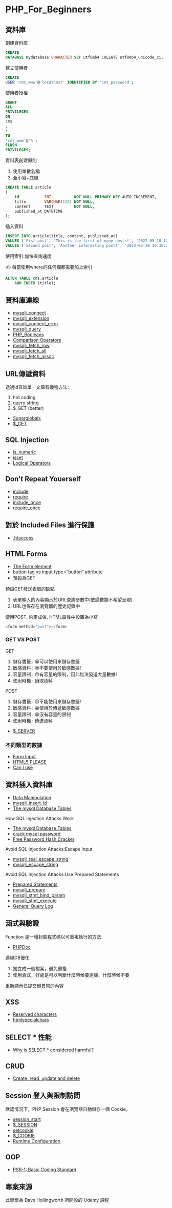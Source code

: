# PHP_For_Beginners

## 資料庫

創建資料庫

```sql
CREATE
DATABASE mydatabase CHARACTER SET utf8mb4 COLLATE utf8mb4_unicode_ci;
```

建立使用者

```sql
CREATE
USER 'cms_www'@'localhost' IDENTIFIED BY 'cms_password';
```

使用者授權

```sql
GRANT
ALL
PRIVILEGES
ON
cms
.
*
TO
'cms_www'@'%';
FLUSH
PRIVILEGES;
```

資料表創建原則

1. 使用單數名稱
2. 全小寫+底線

```sql
CREATE TABLE article
(
    id           INT          NOT NULL PRIMARY KEY AUTO_INCREMENT,
    title        VARCHAR(128) NOT NULL,
    content      TEXT         NOT NULL,
    published_at DATETIME
);
```

插入資料

```sql
INSERT INTO article(title, content, published_at)
VALUES ('Fist post', 'This is the first of many posts!', '2022-05-18 10:30:25'),
VALUES ('Second post', 'Another interesting post!', '2022-05-18 10:35:25');
```

使用索引:加快查詢速度

✍️ 每當使用where的任何欄都需要加上索引

```sql
ALTER TABLE cms.article
    ADD INDEX (title);
```

## 資料庫連線

- [mysqli_connect](https://www.php.net/manual/en/function.mysqli-connect.php)
- [mysqli_extension](https://www.php.net/manual/en/book.mysqli.php)
- [mysqli_connect_error](https://www.php.net/manual/en/mysqli.connect-error.php)
- [mysqli_query](https://www.php.net/manual/en/mysqli.query.php)
- [PHP_Booleans](https://www.php.net/manual/en/language.types.boolean.php#language.types.boolean.casting)
- [Comparison Operators](https://www.php.net/manual/en/language.operators.comparison.php)
- [mysqli_fetch_row](https://www.php.net/manual/en/mysqli-result.fetch-row.php)
- [mysqli_fetch_all](https://www.php.net/manual/en/mysqli-result.fetch-all.php)
- [mysqli_fetch_assoc](https://www.php.net/manual/en/mysqli-result.fetch-assoc.php)

## URL傳遞資料

透過id查詢單一文章有幾種方法:

1. hot coding
2. query string
3. $_GET (better)

- [Superglobals](https://www.php.net/manual/en/language.variables.superglobals.php)
- [$_GET](https://www.php.net/manual/en/reserved.variables.get.php)

## SQL Injection

- [is_numeric](https://www.php.net/manual/en/function.is-numeric.php)
- [isset](https://www.php.net/manual/en/function.isset.php)
- [Logical Operators](https://www.php.net/manual/en/language.operators.logical.php)

## Don't Repeat Youerself

- [include](https://www.php.net/manual/en/function.include.php)
- [require](https://www.php.net/manual/en/function.require.php)
- [include_once](https://www.php.net/manual/en/function.include-once.php)
- [require_once](https://www.php.net/manual/en/function.require-once.php#function.require-once)

## 對於 Included Files 進行保護

- [.htaccess](https://httpd.apache.org/docs/current/howto/htaccess.html)

## HTML Forms

- [The Form element](https://devdocs.io/html/element/form)
- [button tag vs input type=”button” attribute](https://www.geeksforgeeks.org/button-tag-vs-input-typebutton-attribute/)
- 預設為GET

預設GET發送表單的缺點
1. 表單輸入的內容顯示於URL查詢參數中(敏感數據不希望呈現)
2. URL也保存在瀏覽器的歷史記錄中

使用POST, 約定成俗, HTML屬性中設置為小寫
```php
<form method="post"></form>
```

### GET VS POST

GET 
1. 儲存書籤 : 😀可以使用來儲存書籤
2. 敏感資料 : 😵不要使用於敏感數據!
3. 容量限制 : 😵有容量的限制，因此無法發送大量數據!
4. 使用時機 : 讀取資料

POST
1. 儲存書籤 : 😵不能使用來儲存書籤!
2. 敏感資料 : 😀使用於傳遞敏感數據
3. 容量限制 : 😀沒有容量的限制
4. 使用時機 : 傳送資料

- [$_SERVER](https://www.php.net/manual/en/reserved.variables.server.php)

### 不同類型的數據

- [Form Input](https://devdocs.io/html/element/input)
- [HTML5 PLEASE](https://html5please.com/)
- [Can I use](https://caniuse.com/)

## 資料插入資料庫

- [Data Manipulation](https://mariadb.com/kb/en/data-manipulation/)
- [mysqli_insert_id](https://www.php.net/manual/en/mysqli.insert-id.php)
- [The mysql Database Tables](https://mariadb.com/kb/en/the-mysql-database-tables/)

How SQL Injection Attacks Work

- [The mysql Database Tables](https://mariadb.com/kb/en/the-mysql-database-tables/)
- [crack mysql password](https://www.google.co.uk/search?q=crack+mysql+password)
- [Free Password Hash Cracker](https://crackstation.net/)

Avoid SQL Injection Attacks:Escape Input
- [mysqli_real_escape_string](https://www.php.net/manual/en/mysqli.real-escape-string.php)
- [mysqli_escape_string](https://www.php.net/manual/en/function.mysqli-escape-string.php)

Avoid SQL Injection Attacks:Use Prepared Statements
- [Prepared Statements](https://www.php.net/manual/en/mysqli.quickstart.prepared-statements.php)
- [mysqli_prepare](https://www.php.net/manual/en/mysqli.prepare.php)
- [mysqli_stmt_bind_param](https://www.php.net/manual/en/mysqli-stmt.bind-param.php)
- [mysqli_stmt_execute](https://www.php.net/manual/en/mysqli-stmt.execute.php)
- [General Query Log](https://mariadb.com/kb/en/general-query-log/)

## 涵式與驗證

Function 是一種封裝程式碼以可重複執行的方法
- [PHPDoc](https://docs.phpdoc.org/guide/getting-started/what-is-a-docblock.html)

連線DB優化
1. 獨立成一個檔案，避免重複
2. 使用涵式，好處是可以判斷什麼時候要連線、什麼時候不要

重新顯示已提交但異常的內容

## XSS

- [Reserved characters](https://developer.mozilla.org/en-US/docs/Glossary/Entity#reserved_characters)
- [htmlspecialchars](https://www.php.net/manual/en/function.htmlspecialchars.php)

## SELECT * 性能

- [Why is SELECT * considered harmful?](https://stackoverflow.com/questions/3639861/why-is-select-considered-harmful/3639964#3639964)

## CRUD

- [Create, read, update and delete](https://en.wikipedia.org/wiki/Create,_read,_update_and_delete)

## Session 登入與限制訪問

默認情況下，PHP Session 會在瀏覽器自動儲存一個 Cookie。

- [session_start](https://www.php.net/manual/en/function.session-start.php)
- [$_SESSION](https://www.php.net/manual/en/reserved.variables.session.php)
- [setcookie](https://www.php.net/manual/en/function.setcookie.php)
- [$_COOKIE](https://www.php.net/manual/en/reserved.variables.cookies.php)
- [Runtime Configuration](https://www.php.net/manual/en/session.configuration.php#ini.session.use-cookies)

## OOP

- [PSR-1: Basic Coding Standard](https://www.php-fig.org/psr/psr-1/)

## 專案來源

此專案為 Dave Hollingworth 所開設的 Udemy 課程

